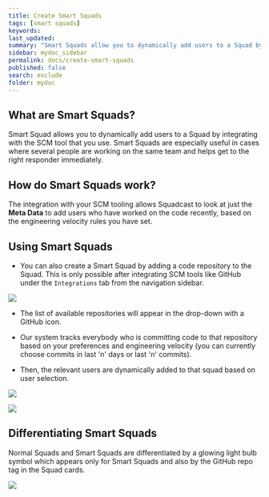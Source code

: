 ```yaml
---
title: Create Smart Squads
tags: [smart squads]
keywords:
last_updated:
summary: "Smart Squads allow you to dynamically add users to a Squad by integrating with your Version Control Tool"
sidebar: mydoc_sidebar
permalink: docs/create-smart-squads
published: false
search: exclude
folder: mydoc
---
```


## What are Smart Squads? 

Smart Squad allows you to dynamically add users to a Squad by integrating with the SCM tool that you use. Smart Squads are especially useful in cases where several people are working on the same team and helps get to the right responder immediately. 

## How do Smart Squads work?

The integration with your SCM tooling allows Squadcast to look at just the **Meta Data** to add users who have worked on the code recently, based on the engineering velocity rules you have set. 

## Using Smart Squads

- You can also create a Smart Squad by adding a code repository to the Squad. This is only possible after integrating SCM tools like GitHub under the `Integrations` tab from the navigation sidebar.

![](images/smart_squads_1.png)

- The list of available repositories will appear in the drop-down with a GitHub icon. 

- Our system tracks everybody who is committing code to that repository based on your preferences and engineering velocity (you can currently choose commits in last 'n' days or last 'n' commits). 

- Then, the relevant users are dynamically added to that squad based on user selection.

![](images/smart_squads_2.png)

![](images/smart_squads_3.png)

## Differentiating Smart Squads 

Normal Squads and Smart Squads are differentiated by a glowing light bulb symbol which appears only for Smart Squads and also by the GitHub repo tag in the Squad cards.

![](images/smart_squads_4.png)